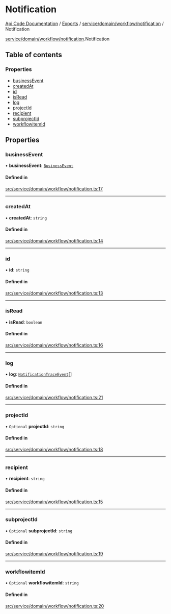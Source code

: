 # Notification
 
[Api Code Documentation](../README.md) / [Exports](../modules.md) / [service/domain/workflow/notification](../modules/service_domain_workflow_notification.md) / Notification

[service/domain/workflow/notification](../modules/service_domain_workflow_notification.md).Notification

## Table of contents

### Properties

- [businessEvent](service_domain_workflow_notification.Notification.md#businessevent)
- [createdAt](service_domain_workflow_notification.Notification.md#createdat)
- [id](service_domain_workflow_notification.Notification.md#id)
- [isRead](service_domain_workflow_notification.Notification.md#isread)
- [log](service_domain_workflow_notification.Notification.md#log)
- [projectId](service_domain_workflow_notification.Notification.md#projectid)
- [recipient](service_domain_workflow_notification.Notification.md#recipient)
- [subprojectId](service_domain_workflow_notification.Notification.md#subprojectid)
- [workflowitemId](service_domain_workflow_notification.Notification.md#workflowitemid)

## Properties

### businessEvent

• **businessEvent**: [`BusinessEvent`](../modules/service_domain_business_event.md#businessevent)

#### Defined in

[src/service/domain/workflow/notification.ts:17](https://github.com/openkfw/TruBudget/blob/2e43ea7/api/src/service/domain/workflow/notification.ts#L17)

___

### createdAt

• **createdAt**: `string`

#### Defined in

[src/service/domain/workflow/notification.ts:14](https://github.com/openkfw/TruBudget/blob/2e43ea7/api/src/service/domain/workflow/notification.ts#L14)

___

### id

• **id**: `string`

#### Defined in

[src/service/domain/workflow/notification.ts:13](https://github.com/openkfw/TruBudget/blob/2e43ea7/api/src/service/domain/workflow/notification.ts#L13)

___

### isRead

• **isRead**: `boolean`

#### Defined in

[src/service/domain/workflow/notification.ts:16](https://github.com/openkfw/TruBudget/blob/2e43ea7/api/src/service/domain/workflow/notification.ts#L16)

___

### log

• **log**: [`NotificationTraceEvent`](service_domain_workflow_notification_trace_event.NotificationTraceEvent.md)[]

#### Defined in

[src/service/domain/workflow/notification.ts:21](https://github.com/openkfw/TruBudget/blob/2e43ea7/api/src/service/domain/workflow/notification.ts#L21)

___

### projectId

• `Optional` **projectId**: `string`

#### Defined in

[src/service/domain/workflow/notification.ts:18](https://github.com/openkfw/TruBudget/blob/2e43ea7/api/src/service/domain/workflow/notification.ts#L18)

___

### recipient

• **recipient**: `string`

#### Defined in

[src/service/domain/workflow/notification.ts:15](https://github.com/openkfw/TruBudget/blob/2e43ea7/api/src/service/domain/workflow/notification.ts#L15)

___

### subprojectId

• `Optional` **subprojectId**: `string`

#### Defined in

[src/service/domain/workflow/notification.ts:19](https://github.com/openkfw/TruBudget/blob/2e43ea7/api/src/service/domain/workflow/notification.ts#L19)

___

### workflowitemId

• `Optional` **workflowitemId**: `string`

#### Defined in

[src/service/domain/workflow/notification.ts:20](https://github.com/openkfw/TruBudget/blob/2e43ea7/api/src/service/domain/workflow/notification.ts#L20)
